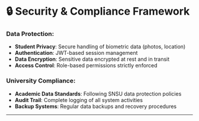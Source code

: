 # 🔒 Security & Compliance Framework

### Data Protection:
- **Student Privacy**: Secure handling of biometric data (photos, location)
- **Authentication**: JWT-based session management
- **Data Encryption**: Sensitive data encrypted at rest and in transit
- **Access Control**: Role-based permissions strictly enforced

### University Compliance:
- **Academic Data Standards**: Following SNSU data protection policies
- **Audit Trail**: Complete logging of all system activities
- **Backup Systems**: Regular data backups and recovery procedures

---
